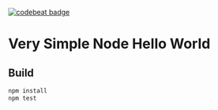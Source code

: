 [![codebeat badge](https://codebeat.co/badges/9e408a76-03d7-4127-981e-67cc4d553bb4)](https://codebeat.co/projects/github-com-mchirico-node-hello-world-master)
# Very Simple Node Hello World

## Build

```bash
npm install
npm test
```




